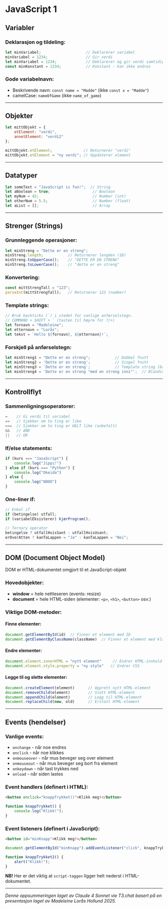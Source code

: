 # JavaScript 1

## Variabler

### Deklarasjon og tildeling:
```javascript
let minVariabel;                    // Deklarerer variabel
minVariabel = 1234;                 // Gir verdi
let minVariabel = 1234;             // Deklarerer og gir verdi samtidig
const minKonstant = 1234;           // Konstant - kan ikke endres
```

### Gode variabelnavn:
- Beskrivende navn: `const name = "Madde"` (ikke `const x = "Madde"`)
- camelCase: `nameOfGame` (ikke `name_of_game`)

---

## Objekter

```javascript
let mittObjekt = {
    etElement: "verdi",
    annetElement: "verdi2"
};

mittObjekt.etElement;              // Returnerer "verdi"
mittObjekt.etElement = "ny verdi"; // Oppdaterer element
```

---

## Datatyper

```javascript
let someText = "JavaScript is fun!";  // String
let aBoolean = true;                   // Boolean
let myNum = 42;                        // Number (int)
let otherNum = 5.5;                    // Number (float)
let aList = [];                        // Array
```

---

## Strenger (Strings)

### Grunnleggende operasjoner:
```javascript
let minStreng = "Dette er en streng";
minStreng.length;           // Returnerer lengden (18)
minStreng.toUpperCase();    // "DETTE ER EN STRENG"
minStreng.toLowerCase();    // "dette er en streng"
```

### Konvertering:
```javascript
const mittStrengTall = "123";
parseInt(mittStrengTall);   // Returnerer 123 (number)
```

### Template strings:
```javascript
// Bruk backticks (`) i stedet for vanlige anførselstegn. 
// COMMAND + SHIFT + ´ (tasten til høyre for ?/+)
let fornavn = "Madeleine";
let etternavn = "Lorås";
let tekst = `Hello ${fornavn}, ${etternavn}!`;
```

### Forskjell på anførselstegn:
```javascript
let minStreng1 = "Dette er en streng";           // Dobbel fnutt
let minStreng2 = 'Dette er en streng';           // Singel fnutt
let minStreng3 = `Dette er en streng`;           // Template string (backticks)
let minStreng4 = 'Dette er en streng "med en streng inni"';  // Blanding
```

---

## Kontrollflyt

### Sammenligningsoperatorer:
```javascript
=    // Gi verdi til variabel
==   // Sjekker om to ting er like
===  // Sjekker om to ting er HELT like (anbefalt)
&&   // AND
||   // OR
```

### If/else statements:
```javascript
if (kurs === "JavaScript") {
    console.log("Jippi!")
} else if (kurs === "Python") {
    console.log("Okeida")
} else {
    console.log("NOOO")
}
```

### One-liner if:
```javascript
// Enkel if
if (betingelse) utfall;
if (variabelEksisterer) kjørProgram();

// Ternary operator
betingelse ? utfallHvisSant : utfallHvisUsant;
erOverAtten ? kanTaLappen = "Ja" : kanTaLappen = "Nei";
```

---

## DOM (Document Object Model)

DOM er HTML-dokumentet omgjort til et JavaScript-objekt

### Hovedobjekter:
- **window** = hele nettleseren (events: resize)
- **document** = hele HTML-siden (elementer: `<p>`, `<h1>`, `<button>` osv.)

### Viktige DOM-metoder:

#### Finne elementer:
```javascript
document.getElementById(id)  // Finner et element med ID
document.getElementByClassName(className)  // Finner et element med klasse-navn

```

#### Endre elementer:
```javascript
document.element.innerHTML = "nytt element"     // Endrer HTML-innhold
document.element.style.property = "ny style"   // Endrer CSS
```

#### Legge til og slette elementer:
```javascript
document.createElement(element)      // Opprett nytt HTML-element
document.removeChild(element)        // Slett HTML-element
document.appendChild(element)        // Legg til HTML-element
document.replaceChild(new, old)      // Erstatt HTML-element
```

---

## Events (hendelser)

### Vanlige events:
- `onchange` - når noe endres
- `onclick` - når noe klikkes
- `onmouseover` - når mus beveger seg over element
- `onmouseout` - når mus beveger seg bort fra element
- `onkeydown` - når tast trykkes ned
- `onload` - når siden lastes

### Event handlers (definert i HTML):
```html
<button onclick="knappTrykket()">Klikk meg!</button>
```
```javascript
function knappTrykket() {
    console.log("Klikk!");
}
```

### Event listeners (definert i JavaScript):
```html
<button id="minKnapp">Klikk meg!</button>
```
```javascript
document.getElementById("minKnapp").addEventListener("click", knappTrykket2);

function knappTrykket2() {
    alert("Klikk!");
}
```

**NB!** Her er det viktig at `script-taggen` ligger helt nederst i HTML-dokumentet. 


---

*Denne oppsummeringen laget av Claude 4 Sonnet vie T3.chat basert på en presentasjon laget av Madeleine Lorås Hollund 2025.*